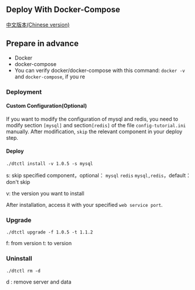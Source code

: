 ## Deploy With Docker-Compose
[中文版本(Chinese version)](README.ZH-CN.MD)

## Prepare in advance
  - Docker
  - docker-compose
  - You can verify docker/docker-compose with this command: `docker -v` and `docker-compose`, if you re


### Deployment

#### Custom Configuration(Optional)
If you want to modify the configuration of mysql and redis, you need to modify section `[mysql]` and section`[redis]` of the file `config-tutorial.ini` manually.
After modification, `skip` the relevant component in your deploy step.

#### Deploy

```
./dtctl install -v 1.0.5 -s mysql
```
s: skip specified component，optional： `mysql` `redis`  `mysql,redis`，default：don't skip

v: the version you want to install


After installation, access it with your specified `web service port`.




### Upgrade

```
./dtctl upgrade -f 1.0.5 -t 1.1.2
```

f: from version
t: to version 


### Uninstall

```
./dtctl rm -d
```
d : remove server and data